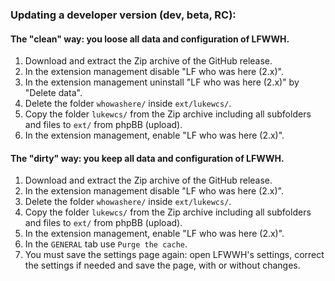 ### Updating a developer version (dev, beta, RC):

#### The "clean" way: you loose all data and configuration of LFWWH.

1. Download and extract the Zip archive of the GitHub release.
1. In the extension management disable "LF who was here (2.x)".
1. In the extension management uninstall "LF who was here (2.x)" by "Delete data".
1. Delete the folder `whowashere/` inside `ext/lukewcs/`.
1. Copy the folder `lukewcs/` from the Zip archive including all subfolders and files to `ext/` from phpBB (upload).
1. In the extension management, enable "LF who was here (2.x)".

#### The "dirty" way: you keep all data and configuration of LFWWH.

1. Download and extract the Zip archive of the GitHub release.
1. In the extension management disable "LF who was here (2.x)".
1. Delete the folder `whowashere/` inside `ext/lukewcs/`.
1. Copy the folder `lukewcs/` from the Zip archive including all subfolders and files to `ext/` from phpBB (upload).
1. In the extension management, enable "LF who was here (2.x)".
1. In the `GENERAL` tab use `Purge the cache`.
1. You must save the settings page again: open LFWWH's settings, correct the settings if needed and save the page, with or without changes.
